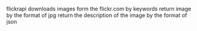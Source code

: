 flickrapi
downloads images form the flickr.com by keywords
return image by the format of jpg
return the description of the image by the format of json
